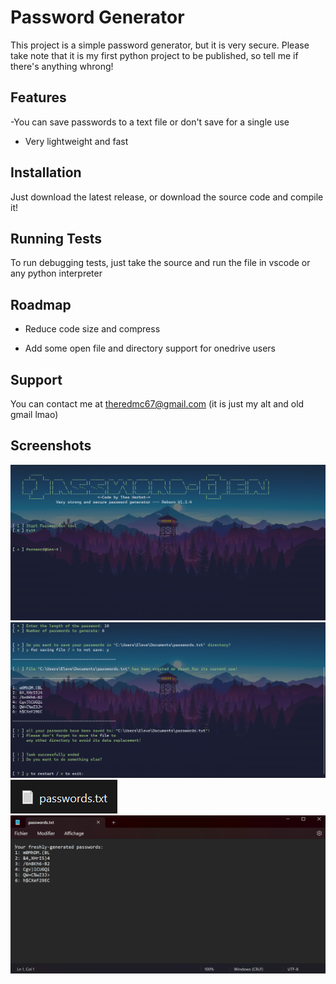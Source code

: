 
# Password Generator

This project is a simple password generator, but it is very secure.
Please take note that it is my first python project to be published, so tell me if there's anything whrong!




## Features

-You can save passwords to a text file or don't save for a single use
- Very lightweight and fast




## Installation

Just download the latest release, or download the source code and compile it!
    
## Running Tests

To run debugging tests, just take the source and run the file in vscode or any python interpreter


## Roadmap

- Reduce code size and compress

- Add some open file and directory support for onedrive users
## Support

You can contact me at theredmc67@gmail.com (it is just my alt and old gmail lmao)
## Screenshots

![Main Menu](/img/MainMenu.png?raw=true "Main menu")
![Generator](/img/Generator.png?raw=true "Generator")
![File Created in Documents folder](/img/File.png?raw=true "File")
![Passwords stored in the text file](/img/SavedText.png?raw=true "Saved text")

